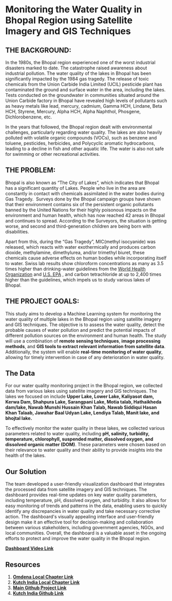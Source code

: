 # Monitoring the Water Quality in Bhopal Region using Satellite Imagery and GIS Techniques


## **THE BACKGROUND**:
In the 1980s, the Bhopal region experienced one of the worst industrial disasters marked to date. The catastrophe raised awareness about industrial pollution. The water quality of the lakes in Bhopal has been significantly impacted by the 1984 gas tragedy. The release of toxic chemicals from the Union Carbide India Limited (UCIL) pesticide plant has contaminated the ground and surface water in the area, including the lakes. Tests conducted on the groundwater in communities situated around the Union Carbide factory in Bhopal have revealed high levels of pollutants such as heavy metals like lead, mercury, cadmium, Gamma HCH, Lindane, Beta HCH, Styrene, Mercury, Alpha HCH, Alpha Naphthol, Phosgene, Dichlorobenzene, etc.

In the years that followed, the Bhopal region dealt with environmental challenges, particularly regarding water quality. The lakes are also heavily polluted with volatile organic compounds (VOCs), such as benzene and toluene, pesticides, herbicides, and Polycyclic aromatic hydrocarbons, leading to a decline in fish and other aquatic life. The water is also not safe for swimming or other recreational activities.


## **THE PROBLEM:**

Bhopal is also known as “The City of Lakes”, which indicates that Bhopal has a significant quantity of Lakes. People who live in the area are constantly in contact with chemicals assimilated in the water bodies during Gas Tragedy.  Surveys done by the Bhopal campaign groups have shown that their environment contains six of the persistent organic pollutants banned by the United Nations for their highly poisonous impacts on the environment and human health, which has now reached 42 areas in Bhopal and continues to spread. According to the Surveyors, the situation is getting worse, and second and third-generation children are being born with disabilities.

Apart from this, during the “Gas Tragedy”, MIC(methyl isocyanide) was released, which reacts with water exothermically and produces carbon dioxide, methylamine, dimethylurea, and/or trimethyl biuret, these chemicals cause adverse effects on human bodies while incorporating itself to water. Swiss lab results show chloroform concentrations as many as 3.5 times higher than drinking-water guidelines from the [World Health Organization](http://www.who.int/en/) and [U.S. EPA](http://www.epa.gov/) , and carbon tetrachloride at up to 2,400 times higher than the guidelines, which impels us to study various lakes of Bhopal.


## **THE PROJECT GOALS:**

This study aims to develop a Machine Learning system for monitoring the water quality of multiple lakes in the Bhopal region using satellite imagery and GIS techniques. The objective is to assess the water quality, detect the probable causes of water pollution and predict the potential impacts of different pollution sources on the environment and human health. The study will use a combination of **remote sensing techniques**, **image processing methods**, and **GIS tools to extract relevant information from satellite data**. Additionally, the system will enable **real-time monitoring of water quality**, allowing for timely intervention in case of any deterioration in water quality.


## **The Data**

For our water quality monitoring project in the Bhopal region, we collected data from various lakes using satellite imagery and GIS techniques. The lakes we focused on include **Upper Lake, Lower Lake, Kaliyasot dam, Kerwa Dam, Shahpura Lake, Sarangpani Lake, Motia talab, Hathaikheda dam/lake, Nawab Munshi Hussain Khan Talab, Nawab Siddiqui Hasan Khan Talaab, Jawahar Baal Udyan Lake, Lendiya Talab, Manit lake, and bhojtal lake.**

To effectively monitor the water quality in these lakes, we collected various parameters related to water quality, including **pH, salinity, turbidity, temperature, chlorophyll, suspended matter, dissolved oxygen, and dissolved organic matter (DOM)**. These parameters were chosen based on their relevance to water quality and their ability to provide insights into the health of the lakes.


## **Our Solution**
The team developed a user-friendly visualization dashboard that integrates the processed data from satellite imagery and GIS techniques. The dashboard provides real-time updates on key water quality parameters, including temperature, pH, dissolved oxygen, and turbidity. It also allows for easy monitoring of trends and patterns in the data, enabling users to quickly identify any discrepancies in water quality and take necessary corrective action. The dashboard's visually appealing interface and user-friendly design make it an effective tool for decision-making and collaboration between various stakeholders, including government agencies, NGOs, and local communities. Overall, the dashboard is a valuable asset in the ongoing efforts to protect and improve the water quality in the Bhopal region.

[**Dashboard Video Link**](https://drive.google.com/file/d/1YmMB7qN3IJNvRiES15aiZS5jUlcIRLz_/view?usp=sharing)


## **Resources**

1. [__Omdena Local Chapter Link__](https://omdena.com/projects/monitoring-the-water-quality-in-bhopal-region/)
2. [__Kutch India Local Chapter Link__](https://omdena.com/blog/satellite-imagery-for-water-quality-monitoring/)
3. [__Main Github Project Link__](https://github.com/OmdenaAI/omdena-bhopal-water-quality-monitoring)
4. [__Kutch India Github Link__](https://github.com/OmdenaAI/omdena-kutch-India-water-qality-monitoring-)
